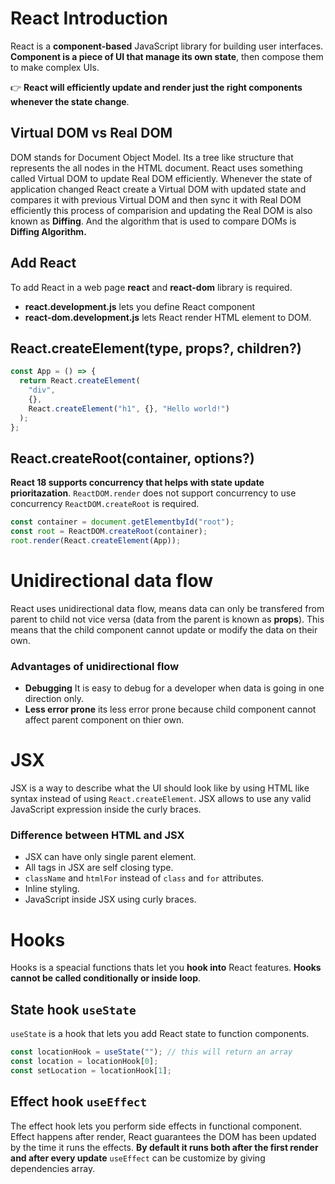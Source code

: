 # React Introduction

React is a **component-based** JavaScript library for building user interfaces. **Component is a piece of UI that manage its own state**, then compose them to make complex UIs. 

👉 **React will efficiently update and render just the right components whenever the state change**.

## Virtual DOM vs Real DOM

DOM stands for Document Object Model. Its a tree like structure that represents the all nodes in the HTML document. React uses something called Virtual DOM to update Real DOM efficiently. Whenever the state of application changed React create a Virtual DOM with updated state and compares it with previous Virtual DOM and then sync it with Real DOM efficiently this process of comparision and updating the Real DOM is also known as **Diffing**. And the algorithm that is used to compare DOMs is **Diffing Algorithm.**

## Add React

To add React in a web page **react** and **react-dom** library is required.

- **react.development.js** lets you define React component
- **react-dom.development.js** lets React render HTML element to DOM.

## React.createElement(type, props?, children?)

```js
const App = () => {
  return React.createElement(
    "div",
    {},
    React.createElement("h1", {}, "Hello world!")
  );
};
```

## React.createRoot(container, options?)

**React 18 supports concurrency that helps with state update prioritazation**. `ReactDOM.render` does not support concurrency to use concurrency `ReactDOM.createRoot` is required.

```js
const container = document.getElementbyId("root");
const root = ReactDOM.createRoot(container);
root.render(React.createElement(App));
```

# Unidirectional data flow

React uses unidirectional data flow, means data can only be transfered from parent to child not vice versa (data from the parent is known as **props**). This means that the child component cannot update or modify the data on their own.

### Advantages of unidirectional flow
 
- **Debugging** It is easy to debug for a developer when data is going in one direction only.
- **Less error prone** its less error prone because child component cannot affect parent component on thier own.

# JSX

JSX is a way to describe what the UI should look like by using HTML like syntax instead of using `React.createElement`. JSX allows to use any valid JavaScript expression inside the curly braces.

### Difference between HTML and JSX

- JSX can have only single parent element.
- All tags in JSX are self closing type.
- `className` and `htmlFor` instead of `class` and `for` attributes.
- Inline styling.
- JavaScript inside JSX using curly braces.

# Hooks

Hooks is a speacial functions thats let you **hook into** React features. **Hooks cannot be called conditionally or inside loop**.

## State hook `useState`

`useState` is a hook that lets you add React state to function components.

```js
const locationHook = useState(""); // this will return an array
const location = locationHook[0];
const setLocation = locationHook[1];
```

## Effect hook `useEffect`

The effect hook lets you perform side effects in functional component. Effect happens after render, React guarantees the DOM has been updated by the time it runs the effects. **By default it runs both after the first render and after every update** `useEffect` can be customize by giving dependencies array.